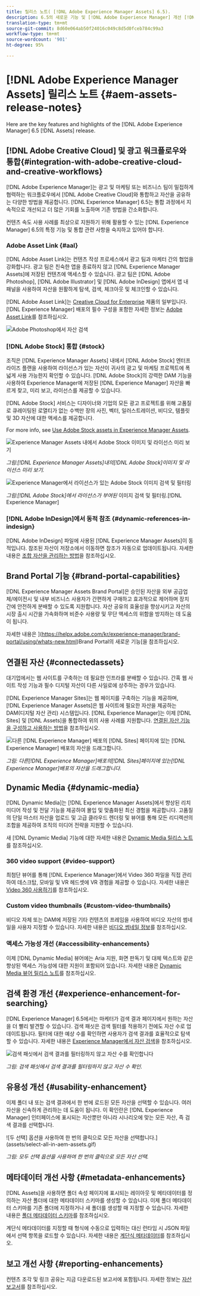 ```yaml
---
title: 릴리스 노트( [!DNL Adobe Experience Manager Assets] 6.5).
description: 6.5의 새로운 기능 및 [!DNL Adobe Experience Manager] 개선 [!DNL Assets]사항
translation-type: tm+mt
source-git-commit: 8d60e064ab50f24016c049c8d5d0fceb784c99a3
workflow-type: tm+mt
source-wordcount: '901'
ht-degree: 95%

---
```



# [!DNL Adobe Experience Manager Assets] 릴리스 노트 {#aem-assets-release-notes}

Here are the key features and highlights of the [!DNL Adobe Experience Manager] 6.5 [!DNL Assets] release.

## [!DNL Adobe Creative Cloud] 및 광고 워크플로우와 통합{#integration-with-adobe-creative-cloud-and-creative-workflows}

[!DNL Adobe Experience Manager]는 광고 및 마케팅 또는 비즈니스 팀이 밀접하게 협력하는 워크플로우에서 [!DNL Adobe Creative Cloud]와 통합하고 자산을 공유하는 다양한 방법을 제공합니다. [!DNL Experience Manager] 6.5는 통합 과정에서 지속적으로 개선되고 더 많은 기회를 노출하며 기존 방법을 간소화합니다.

컨텐츠 속도 사용 사례를 최상으로 지원하기 위해 활용할 수 있는 [!DNL Experience Manager] 6.5의 특정 기능 및 통합 관련 사항을 숙지하고 있어야 합니다.

### Adobe Asset Link {#aal}

[!DNL Adobe Asset Link]는 컨텐츠 작성 프로세스에서 광고 팀과 마케터 간의 협업을 강화합니다. 광고 팀은 친숙한 앱을 종료하지 않고 [!DNL Experience Manager Assets]에 저장된 컨텐츠에 액세스할 수 있습니다. 광고 팀은 [!DNL Adobe Photoshop], [!DNL Adobe Illustrator] 및 [!DNL Adobe InDesign] 앱에서 앱 내 패널을 사용하여 자산을 원활하게 탐색, 검색, 체크아웃 및 체크인할 수 있습니다.

[!DNL Adobe Asset Link]는 [Creative Cloud for Enterprise](https://www.adobe.com/kr/creativecloud/business/enterprise.html) 제품의 일부입니다. [!DNL Experience Manager] 배포의 필수 구성을 포함한 자세한 정보는 [Adobe Asset Link](https://helpx.adobe.com/kr/enterprise/using/adobe-asset-link.html)를 참조하십시오.

![Adobe Photoshop에서 자산 검색](assets/asset_search_photoshop.png)

### [!DNL Adobe Stock] 통합 {#stock}

조직은 [!DNL Experience Manager Assets] 내에서 [!DNL Adobe Stock] 엔터프라이즈 플랜을 사용하여 라이선스가 있는 자산이 귀사의 광고 및 마케팅 프로젝트에 폭넓게 사용 가능한지 확인할 수 있습니다. [!DNL Adobe Stock]의 강력한 DAM 기능을 사용하여 Experience Manager에 저장된 [!DNL Experience Manager] 자산을 빠르게 찾고, 미리 보고, 라이선스를 제공할 수 있습니다.

[!DNL Adobe Stock] 서비스는 디자이너와 기업의 모든 광고 프로젝트를 위해 고품질로 큐레이팅된 로열티가 없는 수백만 장의 사진, 벡터, 일러스트레이션, 비디오, 템플릿 및 3D 자산에 대한 액세스를 제공합니다.

For more info, see [Use Adobe Stock assets in Experience Manager Assets](/help/assets/aem-assets-adobe-stock.md).

![Experience Manager Assets 내에서 Adobe Stock 이미지 및 라이선스 미리 보기](assets/stock_image_preview_license_options.png)

*그림:[!DNL Experience Manager Assets]내의[!DNL Adobe Stock]이미지 및 라이선스 미리 보기.*

![Experience Manager에서 라이선스가 있는 Adobe Stock 이미지 검색 및 필터링](assets/aem-search-filters2.jpg)

*그림:[!DNL Adobe Stock]에서 라이선스가 부여된* 이미지 검색 및 필터링.[!DNL Experience Manager]

### [!DNL Adobe InDesign]에서 동적 참조 {#dynamic-references-in-indesign}

[!DNL Adobe InDesign] 파일에 사용된 [!DNL Experience Manager Assets]이 동적입니다. 참조된 자산이 저장소에서 이동하면 참조가 자동으로 업데이트됩니다. 자세한 내용은 [조합 자산을 관리하는 방법](/help/assets/managing-linked-subassets.md)을 참조하십시오.

## Brand Portal 기능 {#brand-portal-capabilities}

[!DNL Experience Manager Assets Brand Portal]은 승인된 자산을 외부 공급업체/에이전시 및 내부 비즈니스 사용자가 간편하게 구매하고 효과적으로 제어하며 장치 간에 안전하게 분배할 수 있도록 지원합니다. 자산 공유의 효율성을 향상시키고 자산의 시장 출시 시간을 가속화하며 비준수 사용량 및 무단 액세스의 위함을 방지하는 데 도움이 됩니다.

자세한 내용은 ](https://helpx.adobe.com/kr/experience-manager/brand-portal/using/whats-new.html)Brand Portal의 새로운 기능[을 참조하십시오.

## 연결된 자산 {#connectedassets}

대기업에서는 웹 사이트를 구축하는 데 필요한 인프라를 분배할 수 있습니다. 간혹 웹 사이트 작성 기능과 필수 디지털 자산이 다른 사일로에 상주하는 경우가 있습니다.

[!DNL Experience Manager Sites]는 웹 페이지를 구축하는 기능을 제공하며, [!DNL Experience Manager Assets]은 웹 사이트에 필요한 자산을 제공하는 DAM(디지털 자산 관리) 시스템입니다. [!DNL Experience Manager]는 이제 [!DNL Sites] 및 [!DNL Assets]을 통합하여 위의 사용 사례를 지원합니다. [연결된 자산 기능을 구성하고 사용하는 방법](/help/assets/use-assets-across-connected-assets-instances.md)을 참조하십시오.

![다른 [!DNL Experience Manager] 배포의 [!DNL Sites] 페이지에 있는 [!DNL Experience Manager] 배포의 자산을 드래그합니다.](assets/connected-assets-drag-and-drop-only.gif)

*그림: 다른[!DNL Experience Manager]배포의[!DNL Sites]페이지에 있는[!DNL Experience Manager]배포의 자산을 드래그합니다.*

## Dynamic Media {#dynamic-media}

[!DNL Dynamic Media]는 [!DNL Experience Manager Assets]에서 향상된 리치 미디어 작성 및 전달 기능을 제공하여 몰입 및 맞춤화된 최신 경험을 제공합니다. 고품질의 단일 마스터 자산을 업로드 및 고급 클라우드 렌더링 및 뷰어를 통해 모든 리디렉션의 조합을 제공하여 조직의 미디어 전략을 지원할 수 있습니다.

새 [!DNL Dynamic Media] 기능에 대한 자세한 내용은 [Dynamic Media 릴리스 노트](https://docs.adobe.com/content/help/ko-KR/dynamic-media-developer-resources/release-notes/s7rn2017.html)를 참조하십시오.

### 360 video support {#video-support}

최첨단 뷰어를 통해 [!DNL Experience Manager]에서 Video 360 파일을 직접 관리하여 데스크탑, 모바일 및 VR 헤드셋에 VR 경험을 제공할 수 있습니다. 자세한 내용은 [Video 360 사용하기](/help/assets/360-video.md)를 참조하십시오.

### Custom video thumbnails {#custom-video-thumbnails}

비디오 자체 또는 DAM에 저장된 기타 컨텐츠의 프레임을 사용하여 비디오 자산의 썸네일을 사용자 지정할 수 있습니다. 자세한 내용은 [비디오 썸네일 정보](/help/assets/video.md#about-video-thumbnails-in-dynamic-media-scene-mode)를 참조하십시오.

### 액세스 가능성 개선 {#accessibility-enhancements}

이제 [!DNL Dynamic Media] 뷰어에는 Aria 지원, 화면 판독기 및 대체 텍스트와 같은 향상된 액세스 가능성에 대한 지원이 포함되어 있습니다. 자세한 내용은 [Dynamic Media 뷰어 릴리스 노트](https://docs.adobe.com/content/help/ko-KR/dynamic-media-developer-resources/library/home.html)를 참조하십시오.

## 검색 환경 개선 {#experience-enhancement-for-searching}

[!DNL Experience Manager] 6.5에서는 마케터가 검색 결과 페이지에서 원하는 자산을 더 빨리 발견할 수 있습니다. 검색 패싯은 검색 필터를 적용하기 전에도 자산 수로 업데이트됩니다. 필터에 대한 예상 수를 확인하면 사용자가 검색 결과를 효율적으로 탐색할 수 있습니다. 자세한 내용은 [Experience Manager에서 자산 검색](../assets/search-assets.md)을 참조하십시오.

![검색 패싯에서 검색 결과를 필터링하지 않고 자산 수를 확인합니다](/help/assets/assets/asset_search_results_in_facets_filters.png)

*그림: 검색 패싯에서 검색 결과를 필터링하지 않고 자산 수 확인.*

## 유용성 개선 {#usability-enhancement}

이제 폴더 내 또는 검색 결과에서 한 번에 로드된 모든 자산을 선택할 수 있습니다. 여러 자산을 신속하게 관리하는 데 도움이 됩니다. 이 확인란은 [!DNL Experience Manager] 인터페이스에 표시되는 자산뿐만 아니라 시나리오에 맞는 모든 자산, 즉 검색 결과를 선택합니다.

![두 선택] 옵션을 사용하여 한 번의 클릭으로 모든 자산을 선택합니다.](assets/select-all-in-aem-assets.gif)

*그림: 모두 선택 옵션을 사용하여 한 번의 클릭으로 모든 자산 선택.*

## 메타데이터 개선 사항 {#metadata-enhancements}

[!DNL Assets]을 사용하면 폴더 속성 페이지에 표시되는 레이아웃 및 메타데이터를 정의하는 자산 폴더에 대한 메타데이터 스키마를 생성할 수 있습니다. 이제 폴더 메타데이터 스키마를 기존 폴더에 지정하거나 새 폴더를 생성할 때 지정할 수 있습니다. 자세한 내용은 [폴더 메타데이터 스키마](/help/assets/folder-metadata-schema.md)를 참조하십시오.

계단식 메타데이터를 지정할 때 형식에 수동으로 입력하는 대신 런타임 시 JSON 파일에서 선택 항목을 로드할 수 있습니다. 자세한 내용은 [계단식 메타데이터](/help/assets/cascading-metadata.md)를 참조하십시오.

## 보고 개선 사항 {#reporting-enhancements}

컨텐츠 조각 및 링크 공유는 지금 다운로드된 보고서에 포함됩니다. 자세한 정보는 [자산 보고서](/help/assets/asset-reports.md)를 참조하십시오.
